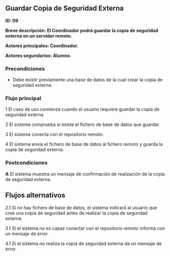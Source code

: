 ## Guardar Copia de Seguridad Externa

**ID: 09**

**Breve descripción: El Coordinador podrá guardar la copia de seguridad externa en un servidor remoto.**

**Actores principales: Coordinador.**

**Actores segundarios: Alumno.**

### Precondiciones

* Debe existir previamente una base de datos de la cual crear la copia de seguridad externa.

### Flujo principal

1 El caso de uso comienza cuando el usuario requiere guardar la copia de seguridad externa

2 El sistema comprueba si existe el fichero de base de datos que guardar.

3 El sistema conecta con el repositorio remoto.

4 El sistema envía el fichero de base de datos al fichero remoto y guarda la copia de seguridad externa.

### Postcondiciones

**A** El sistema muestra un mensaje de confirmación de realización de la copia de seguridad externa.



## Flujos alternativos

2.1 Si no hay fichero de base de datos, el sistema indicará al usuario que cree una copia de seguridad antes de realizar la copia de  seguridad externa.

3.1 Si el sistema no es capaz conectar con el repositorio remoto informa con un mensaje de error.

4.1 Si el sistema no realiza la copia de seguridad externa da un mensaje de error.
